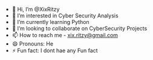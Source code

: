 - 👋 Hi, I’m @XixRitzy
- 👀 I’m interested in Cyber Security Analysis
- 🌱 I’m currently learning Python
- 💞️ I’m looking to collaborate on CyberSecurity Projects
- 📫 How to reach me - xix.ritzy@gmail.com 
- 😄 Pronouns: He
- ⚡ Fun fact: I dont hae any Fun fact

<!---
XixRitzy/XixRitzy is a ✨ special ✨ repository because its `README.md` (this file) appears on your GitHub profile.
You can click the Preview link to take a look at your changes.
--->
